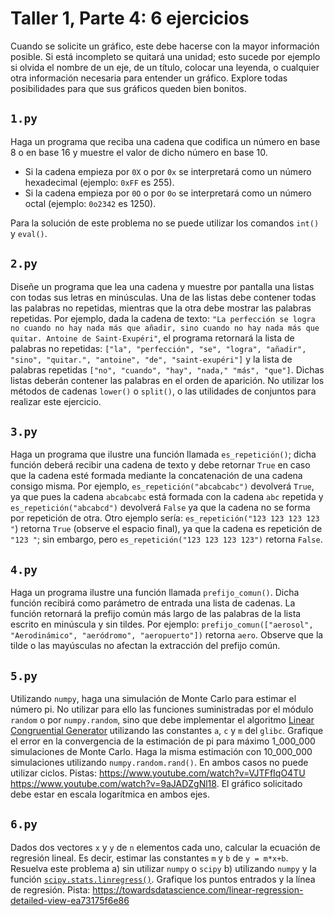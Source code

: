 # Taller 1, Parte 4: 6 ejercicios

Cuando se solicite un gráfico, este debe hacerse con la mayor información posible. Si está incompleto se quitará una unidad; esto sucede por ejemplo si olvida el nombre de un eje, de un título, colocar una leyenda, o cualquier otra información necesaria para entender un gráfico. Explore todas posibilidades para que sus gráficos queden bien bonitos.

## `1.py`
Haga un programa que reciba una cadena que codifica un número en base 8 o en base 16 y muestre el valor de dicho número en base 10.
   * Si la cadena empieza por `0X` o por `0x` se interpretará como un número hexadecimal (ejemplo: `0xFF` es 255).
   * Si la cadena empieza por `0O` o por `0o` se interpretará como un número octal (ejemplo: `0o2342` es 1250).

Para la solución de este problema no se puede utilizar los comandos `int()` y `eval()`.

## `2.py`
Diseñe un programa que lea una cadena y muestre por pantalla una listas con todas sus letras en minúsculas. Una de las listas debe contener todas las palabras no repetidas, mientras que la otra debe mostrar las palabras repetidas. Por ejemplo, dada la cadena de texto: `"La perfección se logra no cuando no hay nada más que añadir, sino cuando no hay nada más que quitar. Antoine de Saint-Exupéri"`, el programa retornará la lista de palabras no repetidas: `["la", "perfección", "se", "logra", "añadir", "sino", "quitar.", "antoine", "de", "saint-exupéri"]` y la lista de palabras repetidas `["no", "cuando", "hay", "nada," "más", "que"]`. Dichas listas deberán contener las palabras en el orden de aparición. No utilizar los métodos de cadenas `lower()` o `split()`, o las utilidades de conjuntos para realizar este ejercicio.

## `3.py`
Haga un programa que ilustre una función llamada `es_repetición()`; dicha función deberá recibir una cadena de texto y debe retornar `True` en caso que la cadena esté formada mediante la concatenación de una cadena consigo misma. Por ejemplo, `es_repetición("abcabcabc")` devolverá `True`, ya que pues la cadena `abcabcabc` está formada con la cadena `abc` repetida y `es_repetición("abcabcd")` devolverá `False` ya que la cadena no se forma por repetición de otra. Otro ejemplo sería: `es_repetición("123 123 123 123 "`) retorna `True` (observe el espacio final), ya que la cadena es repetición de `"123 "`; sin embargo, pero `es_repetición("123 123 123 123")` retorna `False`.

## `4.py`
Haga un programa ilustre una función llamada `prefijo_comun()`. Dicha función recibirá como parámetro de entrada una lista de cadenas. La función retornará la prefijo común más largo de las palabras de la lista escrito en minúscula y sin tildes. Por ejemplo: `prefijo_comun(["aerosol", "Aerodinámico", "aeródromo", "aeropuerto"])` retorna `aero`. Observe que la tilde o las mayúsculas no afectan la extracción del prefijo común.

## `5.py`
Utilizando `numpy`, haga una simulación de Monte Carlo para estimar el número pi. No utilizar para ello las funciones suministradas por el módulo `random` o por `numpy.random`, sino que debe implementar el algoritmo [Linear Congruential Generator](https://en.wikipedia.org/wiki/Linear_congruential_generator) utilizando las constantes `a`, `c` y `m` del `glibc`. Grafique el error en la convergencia de la estimación de pi para máximo 1_000_000 simulaciones de Monte Carlo. Haga la misma estimación con 10_000_000 simulaciones utilizando `numpy.random.rand()`. En ambos casos no puede utilizar ciclos. Pistas: https://www.youtube.com/watch?v=VJTFfIqO4TU https://www.youtube.com/watch?v=9aJADZgNl18. El gráfico solicitado debe estar en escala logarítmica en ambos ejes.

## `6.py`
Dados dos vectores `x` y `y` de `n` elementos cada uno, calcular la ecuación de regresión lineal. Es decir, estimar las constantes `m` y `b` de `y = m*x+b`. Resuelva este problema a) sin utilizar `numpy` o `scipy` b) utilizando `numpy` y la función [`scipy.stats.linregress()`](https://docs.scipy.org/doc/scipy-0.14.0/reference/generated/scipy.stats.linregress.html). Grafique los puntos entrados y la línea de regresión. Pista: https://towardsdatascience.com/linear-regression-detailed-view-ea73175f6e86




